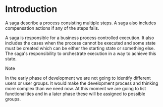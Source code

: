 # Introduction

A saga describe a process consisting multiple steps.
A saga also includes compensation actions if any of the steps fails.

A saga is responsible for a business process controlled execution.
It also includes the cases when the process cannot be executed and some state must be created 
which can be either the starting state or something else.
The saga's responsibility to orchestrate execution in a way to achieve this state.

> [!Note]
> In the early phase of development we are not going to identify different users or user groups.
> It would make the development process and thinking more complex than we need now.
> At this moment we are going to list functionalities and in a later phase these will be assigned 
> to possible groups.

